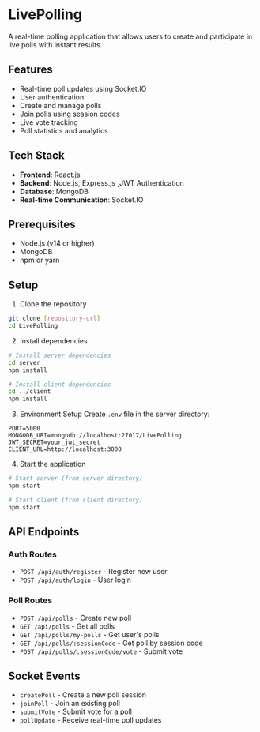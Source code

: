 # LivePolling

A real-time polling application that allows users to create and participate in live polls with instant results.

## Features

- Real-time poll updates using Socket.IO
- User authentication
- Create and manage polls
- Join polls using session codes
- Live vote tracking
- Poll statistics and analytics

## Tech Stack

- **Frontend**: React.js
- **Backend**: Node.js, Express.js ,JWT Authentication
- **Database**: MongoDB
- **Real-time Communication**: Socket.IO

## Prerequisites

- Node.js (v14 or higher)
- MongoDB
- npm or yarn

## Setup

1. Clone the repository
```bash
git clone [repository-url]
cd LivePolling
```

2. Install dependencies
```bash
# Install server dependencies
cd server
npm install

# Install client dependencies
cd ../client
npm install
```

3. Environment Setup
Create `.env` file in the server directory:
```env
PORT=5000
MONGODB_URI=mongodb://localhost:27017/LivePolling
JWT_SECRET=your_jwt_secret
CLIENT_URL=http://localhost:3000
```

4. Start the application
```bash
# Start server (from server directory)
npm start

# Start client (from client directory)
npm start
```

## API Endpoints

### Auth Routes
- `POST /api/auth/register` - Register new user
- `POST /api/auth/login` - User login

### Poll Routes
- `POST /api/polls` - Create new poll
- `GET /api/polls` - Get all polls
- `GET /api/polls/my-polls` - Get user's polls
- `GET /api/polls/:sessionCode` - Get poll by session code
- `POST /api/polls/:sessionCode/vote` - Submit vote

## Socket Events

- `createPoll` - Create a new poll session
- `joinPoll` - Join an existing poll
- `submitVote` - Submit vote for a poll
- `pollUpdate` - Receive real-time poll updates

